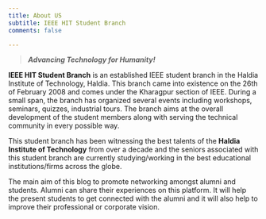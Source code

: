 ```yaml
---
title: About US
subtitle: IEEE HIT Student Branch
comments: false

---
```

> **_Advancing Technology for Humanity!_**

**IEEE HIT Student Branch** is an established IEEE student branch in the Haldia Institute of Technology, Haldia. This branch came into existence on the 26th of February 2008 and comes under the Kharagpur section of IEEE. During a small span, the branch has organized several events including workshops, seminars, quizzes, industrial tours. The branch aims at the overall development of the student members along with serving the technical community in every possible way.

This student branch has been witnessing the best talents of the **Haldia Institute of Technology** from over a decade and the seniors associated with this student branch are currently studying/working in the best educational institutions/firms across the globe.

The main aim of this blog to promote networking amongst alumni and students. Alumni can share their experiences on this platform. It will help the present students to get connected with the alumni and it will also help to improve their professional or corporate vision.
